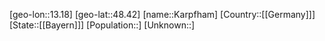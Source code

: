 ﻿---
location: [48.42,13.18]
type: City
tags:
- geo/City


SpocWebEntityId: 31324
isDeleted: false
confidential: public

---
[geo-lon::13.18]
[geo-lat::48.42]
[name::Karpfham]
[Country::[[Germany]]]
[State::[[Bayern]]]
[Population::]
[Unknown::]


